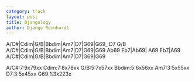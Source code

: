 ```yaml
---
category: track
layout: post
title: Djangology
author: Django Reinhardt
---
```


<canvas class="chords"  markdown="0">A/C#|Cdim|G/B|Bbdim|Am7|D7|G69|G69_ D7 G/B
A/C#|Cdim|G/B|Bbdim|Am7|D7|G69|G69
Ab69 Eb7|Ab69| A69 Eb7|A69
A/C#|Cdim|G/B|Bbdim|Am7|D7|G69|G69</canvas>


<div  markdown="0">
<canvas class="diagram"  markdown="span">A/C#:7:9x79xx</canvas>
<canvas class="diagram"  markdown="span">Cdim:7:8x78xx</canvas>
<canvas class="diagram"  markdown="span">G/B:5:7x57xx</canvas>
<canvas class="diagram"  markdown="span">Bbdim:5:6x56xx</canvas>
<canvas class="diagram"  markdown="span">Am7:3:5x55xx</canvas>
<canvas class="diagram"  markdown="span">D7:3:5x45xx</canvas>
<canvas class="diagram"  markdown="span">G69:1:3x223x</canvas>
<div>


